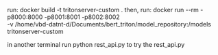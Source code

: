 run:
    docker build -t tritonserver-custom .
then, run:
    docker run --rm -p8000:8000 -p8001:8001 -p8002:8002 \
    -v /home/vbd-datnt-d/Documents/bert_triton/model_repository:/models \
    tritonserver-custom

in another terminal run 
    python rest_api.py 
to try the rest_api.py